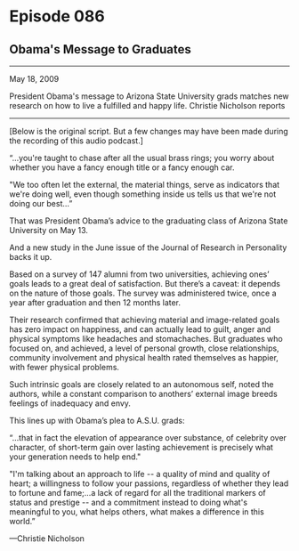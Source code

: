 # Episode 086

## Obama's Message to Graduates

---

May 18, 2009

President Obama's message to Arizona State University grads matches new research on how to live a fulfilled and happy life. Christie Nicholson reports

---

[Below is the original script. But a few changes may have been made during the recording of this audio podcast.]

“...you're taught to chase after all the usual brass rings; you worry about whether you have a fancy enough title or a fancy enough car.

"We too often let the external, the material things, serve as indicators that we're doing well, even though something inside us tells us that we're not doing our best…”

That was President Obama’s advice to the graduating class of Arizona State University on May 13.

And a new study in the June issue of the Journal of Research in Personality backs it up.

Based on a survey of 147 alumni from two universities, achieving ones’ goals leads to a great deal of satisfaction. But there’s a caveat: it depends on the nature of those goals. The survey was administered twice, once a year after graduation and then 12 months later.

Their research confirmed that achieving material and image-related goals has zero impact on happiness, and can actually lead to guilt, anger and physical symptoms like headaches and stomachaches. But graduates who focused on, and achieved, a level of personal growth, close relationships, community involvement and physical health rated themselves as happier, with fewer physical problems.

Such intrinsic goals are closely related to an autonomous self, noted the authors, while a constant comparison to anothers’ external image breeds feelings of inadequacy and envy.

This lines up with Obama’s plea to A.S.U. grads:

“…that in fact the elevation of appearance over substance, of celebrity over character, of short-term gain over lasting achievement is precisely what your generation needs to help end."

"I'm talking about an approach to life -- a quality of mind and quality of heart; a willingness to follow your passions, regardless of whether they lead to fortune and fame;...a lack of regard for all the traditional markers of status and prestige -- and a commitment instead to doing what's meaningful to you, what helps others, what makes a difference in this world.”

—Christie Nicholson

